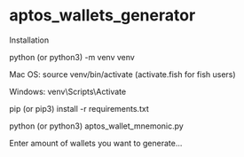 # aptos_wallets_generator

Installation

python (or python3) -m venv venv

Mac OS:
source venv/bin/activate (activate.fish for fish users)

Windows:
venv\Scripts\Activate

pip (or pip3) install -r requirements.txt

python (or python3) aptos_wallet_mnemonic.py

Enter amount of wallets you want to generate...
